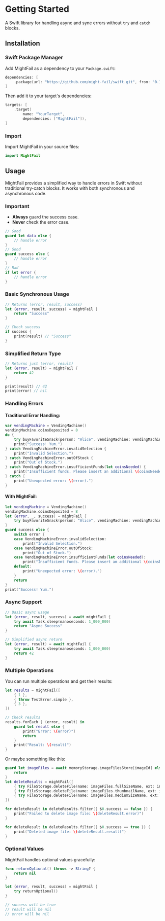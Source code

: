 # Getting Started 

A Swift library for handling async and sync errors without `try` and `catch` blocks.

## Installation

### Swift Package Manager

Add MightFail as a dependency to your `Package.swift`:

```swift
dependencies: [
    .package(url: "https://github.com/might-fail/swift.git", from: "0.1.0")
]
```

Then add it to your target's dependencies:

```swift
targets: [
    .target(
        name: "YourTarget",
        dependencies: ["MightFail"]),
]
```

### Import

Import MightFail in your source files:

```swift
import MightFail
```

## Usage

MightFail provides a simplified way to handle errors in Swift without traditional try-catch blocks. It works with both synchronous and asynchronous code.

### Important

* **Always** guard the success case. 
* **Never** check the error case.

```swift 
// Good
guard let data else {
    // handle error
}
// Good 
guard success else {
    // handle error
}
// Bad
if let error {
    // handle error
}
```

### Basic Synchronous Usage

```swift
// Returns (error, result, success)
let (error, result, success) = mightFail {
    return "Success"
}

// Check success
if success {
    print(result) // "Success"
}
```

### Simplified Return Type

```swift
// Returns just (error, result)
let (error, result) = mightFail {
    return 42
}

print(result) // 42
print(error) // nil
```

### Handling Errors

#### Traditional Error Handling:
```swift
var vendingMachine = VendingMachine()
vendingMachine.coinsDeposited = 8
do {
    try buyFavoriteSnack(person: "Alice", vendingMachine: vendingMachine)
    print("Success! Yum.")
} catch VendingMachineError.invalidSelection {
    print("Invalid Selection.")
} catch VendingMachineError.outOfStock {
    print("Out of Stock.")
} catch VendingMachineError.insufficientFunds(let coinsNeeded) {
    print("Insufficient funds. Please insert an additional \(coinsNeeded) coins.")
} catch {
    print("Unexpected error: \(error).")
}
```

#### With MightFail:
```swift
let vendingMachine = VendingMachine()
vendingMachine.coinsDeposited = 8
let (error, _, success) = mightFail {
    try buyFavoriteSnack(person: "Alice", vendingMachine: vendingMachine)
}
guard success else {
    switch error {
    case VendingMachineError.invalidSelection:
        print("Invalid Selection.")
    case VendingMachineError.outOfStock:
        print("Out of Stock.")
    case VendingMachineError.insufficientFunds(let coinsNeeded):
        print("Insufficient funds. Please insert an additional \(coinsNeeded) coins.")
    default:
        print("Unexpected error: \(error).")
    }
    return
}
print("Success! Yum.")
```

### Async Support

```swift
// Basic async usage
let (error, result, success) = await mightFail {
    try await Task.sleep(nanoseconds: 1_000_000)
    return "Async Success"
}

// Simplified async return
let (error, result) = await mightFail {
    try await Task.sleep(nanoseconds: 1_000_000)
    return 42
}
```

### Multiple Operations

You can run multiple operations and get their results:

```swift
let results = mightFail([
    { 1 },
    { throw TestError.simple },
    { 3 },
])

// Check results
results.forEach { (error, result) in
    guard let result else {
        print("Error: \(error)")
        return
    }
    print("Result: \(result)")
}
```

Or maybe something like this:

```swift
guard let imageFiles = await memoryStorage.imageFilesStore[imageId] else {
    return
}
let deleteResults = mightFail([
    { try FileStorage.deleteFile(name: imageFiles.fullSizeName, ext: imageFiles.ext) },
    { try FileStorage.deleteFile(name: imageFiles.thumbnailName, ext: imageFiles.ext) },
    { try FileStorage.deleteFile(name: imageFiles.mediumSizeName, ext: imageFiles.ext) },
])

for deleteResult in deleteResults.filter({ $0.success == false }) {
    print("Failed to delete image file: \(deleteResult.error)")
}

for deleteResult in deleteResults.filter({ $0.success == true }) {
    print("Deleted image file: \(deleteResult.result)")
}
```

### Optional Values

MightFail handles optional values gracefully:

```swift
func returnOptional() throws -> String? {
    return nil
}

let (error, result, success) = mightFail {
    try returnOptional()
}

// success will be true
// result will be nil
// error will be nil
```